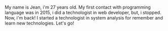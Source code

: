 My name is Jean, i'm 27 years old. My first contact with programming language  was in 2015, i did a technologist in web developer, but, i stopped.
Now, i'm back! I started a technologist in system analysis for remember and learn new technologies. Let's go!



<!---
Tiojeje/Tiojeje is a ✨ special ✨ repository because its `README.md` (this file) appears on your GitHub profile.
You can click the Preview link to take a look at your changes.
--->
